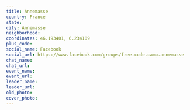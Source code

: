 ```yaml
---
title: Annemasse
country: France
state: 
city: Annemasse
neighborhood: 
coordinates: 46.193401, 6.234109
plus_code:
social_name: Facebook
social_url: https://www.facebook.com/groups/free.code.camp.annemasse
chat_name:
chat_url:
event_name:
event_url:
leader_name:
leader_url:
old_photo: 
cover_photo:
---
```

